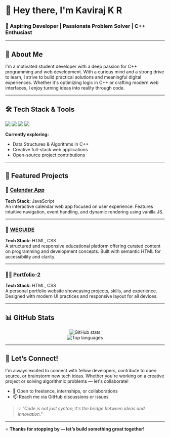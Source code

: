 <!-- HERO SECTION -->
# 👋 Hey there, I'm **Kaviraj K R**
### 🎯 Aspiring Developer | Passionate Problem Solver | C++ Enthusiast

---

<!-- ABOUT ME -->
## 🚀 About Me

I'm a motivated student developer with a deep passion for C++ programming and web development. With a curious mind and a strong drive to learn, I strive to build practical solutions and meaningful digital experiences. Whether it's optimizing logic in C++ or crafting modern web interfaces, I enjoy turning ideas into reality through code.

---

<!-- TECH STACK -->
## 🛠️ Tech Stack & Tools

<span>
  <img src="https://img.shields.io/badge/HTML5-E34F26?style=for-the-badge&logo=html5&logoColor=white" />
  <img src="https://img.shields.io/badge/CSS3-1572B6?style=for-the-badge&logo=css3&logoColor=white" />
  <img src="https://img.shields.io/badge/JavaScript-F7DF1E?style=for-the-badge&logo=javascript&logoColor=black" />
  <img src="https://img.shields.io/badge/C++-00599C?style=for-the-badge&logo=c%2B%2B&logoColor=white" />
</span>

**Currently exploring:**  
- Data Structures & Algorithms in C++  
- Creative full-stack web applications  
- Open-source project contributions  

---

<!-- FEATURED PROJECTS -->
## 🌟 Featured Projects

### 📅 [Calendar App](https://github.com/kaviraj-1718/calendar-app)
**Tech Stack:** JavaScript  
An interactive calendar web app focused on user experience. Features intuitive navigation, event handling, and dynamic rendering using vanilla JS.

---

### 📘 [WEGUIDE](https://github.com/kaviraj-1718/WEGUIDE-)
**Tech Stack:** HTML, CSS  
A structured and responsive educational platform offering curated content on programming and development concepts. Built with semantic HTML for accessibility and clarity.

---

### 🧑‍💻 [Portfolio-2](https://github.com/kaviraj-1718/portfolio-2)
**Tech Stack:** HTML, CSS  
A personal portfolio website showcasing projects, skills, and experience. Designed with modern UI practices and responsive layout for all devices.

---

<!-- GITHUB ACTIVITY -->
## 📊 GitHub Stats

<p align="center">
  <img src="https://github-readme-stats.vercel.app/api?username=kaviraj-1718&show_icons=true&theme=default" alt="GitHub stats" />
  <br />
  <img src="https://github-readme-stats.vercel.app/api/top-langs/?username=kaviraj-1718&layout=compact&theme=default" alt="Top languages" />
</p>

---

<!-- CONNECT -->
## 🤝 Let’s Connect!

I'm always excited to connect with fellow developers, contribute to open source, or brainstorm new tech ideas. Whether you're working on a creative project or solving algorithmic problems — let's collaborate!

- 💬 Open to freelance, internships, or collaborations  
- 📫 Reach me via GitHub discussions or issues  

> 💡 *"Code is not just syntax; it's the bridge between ideas and innovation."*

---

⭐️ **Thanks for stopping by — let’s build something great together!**
